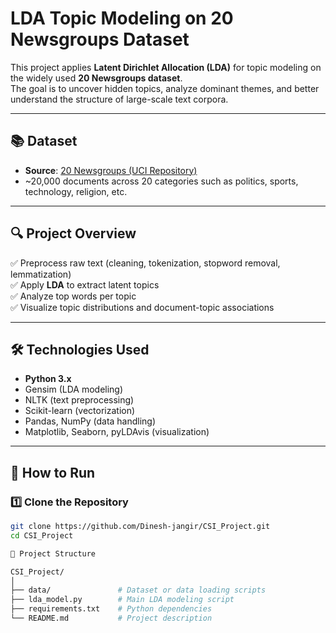 # LDA Topic Modeling on 20 Newsgroups Dataset

This project applies **Latent Dirichlet Allocation (LDA)** for topic modeling on the widely used **20 Newsgroups dataset**.  
The goal is to uncover hidden topics, analyze dominant themes, and better understand the structure of large-scale text corpora.

---

## 📚 Dataset

- **Source**: [20 Newsgroups (UCI Repository)](http://archive.ics.uci.edu/ml/datasets/Twenty+Newsgroups)
- ~20,000 documents across 20 categories such as politics, sports, technology, religion, etc.

---

## 🔍 Project Overview

✅ Preprocess raw text (cleaning, tokenization, stopword removal, lemmatization)  
✅ Apply **LDA** to extract latent topics  
✅ Analyze top words per topic  
✅ Visualize topic distributions and document-topic associations

---

## 🛠️ Technologies Used

- **Python 3.x**
- Gensim (LDA modeling)
- NLTK (text preprocessing)
- Scikit-learn (vectorization)
- Pandas, NumPy (data handling)
- Matplotlib, Seaborn, pyLDAvis (visualization)

---

## 🚀 How to Run

### 1️⃣ Clone the Repository

```bash
git clone https://github.com/Dinesh-jangir/CSI_Project.git
cd CSI_Project

📁 Project Structure

CSI_Project/
│
├── data/               # Dataset or data loading scripts
├── lda_model.py        # Main LDA modeling script
├── requirements.txt    # Python dependencies
└── README.md           # Project description



